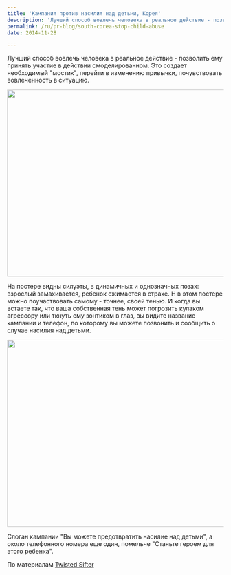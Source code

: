 ```yaml
---
title: 'Кампания против насилия над детьми, Корея'
description: 'Лучший способ вовлечь человека в реальное действие - позволить ему принять участие в действии смоделированном. Это создает необходимый &quot;мостик&quot;, перейти в изменению привычки, почувствовать вовлеченность в ситуацию.'
permalink: /ru/pr-blog/south-corea-stop-child-abuse
date: 2014-11-28

---
```


Лучший способ вовлечь человека в реальное действие - позволить ему принять участие в действии смоделированном. Это создает необходимый "мостик", перейти в изменению привычки, почувствовать вовлеченность в ситуацию.

<img src="{{ site.assets }}/upload/south-korea-child-abuse-prevention-psa-shadow-silhouette-2.jpg" alt="" class="post__img" width="580" height="435">

На постере видны силуэты, в динамичных и однозначных позах: взрослый замахивается, ребенок сжимается в страхе. Н в этом постере можно поучаствовать самому - точнее, своей тенью. И когда вы встаете так, что ваша собственная тень может погрозить кулаком агрессору или ткнуть ему зонтиком в глаз, вы видите название кампании и телефон, по которому вы можете позвонить и сообщить о случае насилия над детьми.

<img src="{{ site.assets }}/upload/south-korea-child-abuse-prevention-psa-shadow-silhouette-4.jpg" alt="" class="post__img" width="580" height="435">

Слоган кампании "Вы можете предотвратить насилие над детьми", а около телефонного номера еще один, помельче "Станьте героем для этого ребенка".

По материалам <a href="https://twistedsifter.com/2014/12/psa-shows-that-you-can-help-prevent-child-abuse/">Twisted Sifter</a>


